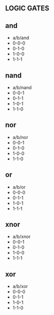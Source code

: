 ## LOGIC GATES

## and
- a/b/and
- 0-0-0
- 0-1-0
- 1-0-0
- 1-1-1

## nand
- a/b/nand
- 0-0-1
- 0-1-1
- 1-0-1
- 1-1-0

## nor
- a/b/nor
- 0-0-1
- 0-1-0
- 1-0-0
- 1-1-0

## or
- a/b/or
- 0-0-0
- 0-1-1
- 1-0-1
- 1-1-1

## xnor
- a/b/xnor
- 0-0-1
- 0-1-0
- 1-0-0
- 1-1-1

## xor
- a/b/xor
- 0-0-0
- 0-1-1
- 1-0-1
- 1-1-0

